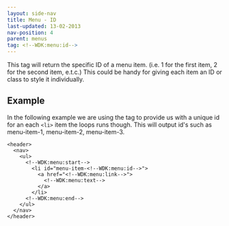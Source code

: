 ```yaml
---
layout: side-nav
title: Menu - ID
last-updated: 13-02-2013
nav-position: 4
parent: menus
tag: <!--WDK:menu:id-->
---
```


This tag will return the specific ID of a menu item. (i.e. 1 for the first item, 2 for the second item, e.t.c.)
This could be handy for giving each item an ID or class to style it individually.

## Example

In the following example we are using the tag to provide us with a unique id for an each `<li>` item the loops runs though. This will output id's such as menu-item-1, menu-item-2, menu-item-3.

~~~
<header>
  <nav>
    <ul>
      <!--WDK:menu:start-->
        <li id="menu-item-<!--WDK:menu:id-->">
          <a href="<!--WDK:menu:link-->">
            <!--WDK:menu:text-->
          </a>
        </li>
      <!--WDK:menu:end-->
    </ul>
  </nav>
</header>
~~~